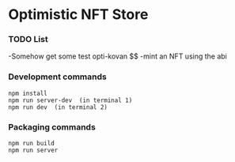 # Optimistic NFT Store
 

 
### TODO List 
-Somehow get some test opti-kovan $$ 
-mint an NFT using the abi 


 

### Development commands
```
npm install
npm run server-dev  (in terminal 1)
npm run dev  (in terminal 2)
```

### Packaging commands
```
npm run build
npm run server
```
 
